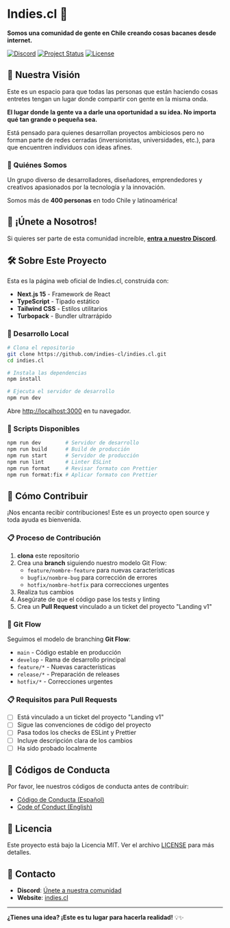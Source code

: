 # Indies.cl 🚀

**Somos una comunidad de gente en Chile creando cosas bacanes desde internet.**

[![Discord](https://img.shields.io/badge/Discord-Join%20Us-7289da?style=for-the-badge&logo=discord&logoColor=white)](https://discord.gg/mbtceqKeqg)
[![Project Status](https://img.shields.io/badge/Status-Landing%20v1-green?style=for-the-badge)]()
[![License](https://img.shields.io/badge/License-MIT-blue?style=for-the-badge)]()

## 🌟 Nuestra Visión

Este es un espacio para que todas las personas que están haciendo cosas entretes tengan un lugar donde compartir con gente en la misma onda.

**El lugar donde la gente va a darle una oportunidad a su idea. No importa qué tan grande o pequeña sea.**

Está pensado para quienes desarrollan proyectos ambiciosos pero no forman parte de redes cerradas (inversionistas, universidades, etc.), para que encuentren individuos con ideas afines.

### 👥 Quiénes Somos

Un grupo diverso de desarrolladores, diseñadores, emprendedores y creativos apasionados por la tecnología y la innovación.

Somos más de **400 personas** en todo Chile y latinoamérica!

## 🤝 ¡Únete a Nosotros!

Si quieres ser parte de esta comunidad increíble, **[entra a nuestro Discord](https://discord.gg/mbtceqKeqg)**.

## 🛠️ Sobre Este Proyecto

Esta es la página web oficial de Indies.cl, construida con:

- **Next.js 15** - Framework de React
- **TypeScript** - Tipado estático
- **Tailwind CSS** - Estilos utilitarios
- **Turbopack** - Bundler ultrarrápido

### 🚀 Desarrollo Local

```bash
# Clona el repositorio
git clone https://github.com/indies-cl/indies.cl.git
cd indies.cl

# Instala las dependencias
npm install

# Ejecuta el servidor de desarrollo
npm run dev
```

Abre [http://localhost:3000](http://localhost:3000) en tu navegador.

### 📝 Scripts Disponibles

```bash
npm run dev        # Servidor de desarrollo
npm run build      # Build de producción
npm run start      # Servidor de producción
npm run lint       # Linter ESLint
npm run format     # Revisar formato con Prettier
npm run format:fix # Aplicar formato con Prettier
```

## 🤝 Cómo Contribuir

¡Nos encanta recibir contribuciones! Este es un proyecto open source y toda ayuda es bienvenida.

### 📋 Proceso de Contribución

1. **clona** este repositorio
2. Crea una **branch** siguiendo nuestro modelo Git Flow:
   - `feature/nombre-feature` para nuevas características
   - `bugfix/nombre-bug` para corrección de errores
   - `hotfix/nombre-hotfix` para correcciones urgentes
3. Realiza tus cambios
4. Asegúrate de que el código pase los tests y linting
5. Crea un **Pull Request** vinculado a un ticket del proyecto "Landing v1"

### 🌊 Git Flow

Seguimos el modelo de branching **Git Flow**:

- `main` - Código estable en producción
- `develop` - Rama de desarrollo principal
- `feature/*` - Nuevas características
- `release/*` - Preparación de releases
- `hotfix/*` - Correcciones urgentes

### 📋 Requisitos para Pull Requests

- [ ] Está vinculado a un ticket del proyecto "Landing v1"
- [ ] Sigue las convenciones de código del proyecto
- [ ] Pasa todos los checks de ESLint y Prettier
- [ ] Incluye descripción clara de los cambios
- [ ] Ha sido probado localmente

## 📜 Códigos de Conducta

Por favor, lee nuestros códigos de conducta antes de contribuir:

- [Código de Conducta (Español)](CODE_OF_CONDUCT_ES.md)
- [Code of Conduct (English)](CODE_OF_CONDUCT.md)

## 📄 Licencia

Este proyecto está bajo la Licencia MIT. Ver el archivo [LICENSE](LICENSE) para más detalles.

## 💬 Contacto

- **Discord**: [Únete a nuestra comunidad](https://discord.gg/mbtceqKeqg)
- **Website**: [indies.cl](https://indies.cl)

---

**¿Tienes una idea? ¡Este es tu lugar para hacerla realidad!** 💡✨
